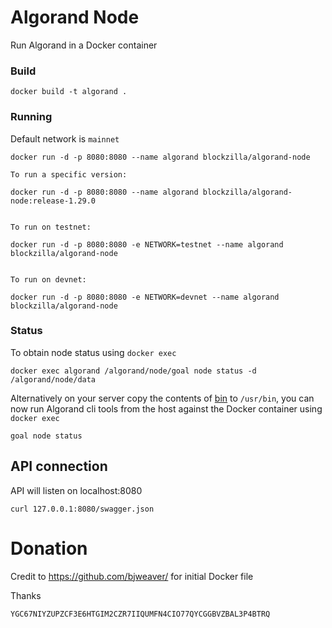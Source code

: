 # Algorand Node

Run Algorand in a Docker container


### Build

```
docker build -t algorand .
```

### Running
Default network is `mainnet`

```
docker run -d -p 8080:8080 --name algorand blockzilla/algorand-node

To run a specific version:

docker run -d -p 8080:8080 --name algorand blockzilla/algorand-node:release-1.29.0


To run on testnet:

docker run -d -p 8080:8080 -e NETWORK=testnet --name algorand blockzilla/algorand-node


To run on devnet:

docker run -d -p 8080:8080 -e NETWORK=devnet --name algorand blockzilla/algorand-node
```

### Status

To obtain node status using `docker exec`

```
docker exec algorand /algorand/node/goal node status -d /algorand/node/data
```

Alternatively on your server copy the contents of [bin](./bin) to `/usr/bin`, you can now run Algorand cli tools from the host against the Docker container using `docker exec`

```
goal node status
```

## API connection

API will listen on localhost:8080

```
curl 127.0.0.1:8080/swagger.json
```


# Donation
Credit to https://github.com/bjweaver/ for initial Docker file

Thanks

```
YGC67NIYZUPZCF3E6HTGIM2CZR7IIQUMFN4CIO77QYCGGBVZBAL3P4BTRQ
```
